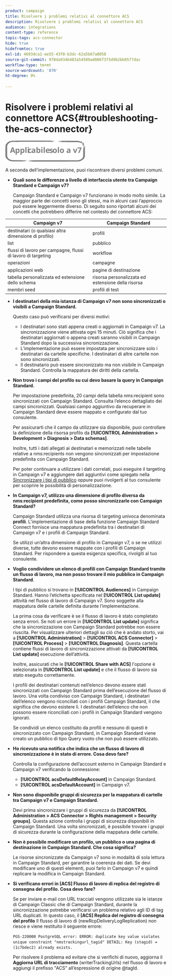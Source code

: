 ```yaml
---
product: campaign
title: Risolvere i problemi relativi al connettore ACS
description: Risolvere i problemi relativi al connettore ACS
audience: integrations
content-type: reference
topic-tags: acs-connector
hide: true
hidefromtoc: true
exl-id: 4693dca1-ee55-43f0-b3dc-62a5b67a8058
source-git-commit: 978da934b483a54509ad806f375d9b2bb0577dac
workflow-type: tm+mt
source-wordcount: '870'
ht-degree: 0%

---
```


# Risolvere i problemi relativi al connettore ACS{#troubleshooting-the-acs-connector}

![](../../assets/v7-only.svg)

A seconda dell’implementazione, puoi riscontrare diversi problemi comuni.

* **Quali sono le differenze a livello di interfaccia utente tra Campaign Standard e Campaign v7?**

   Campaign Standard e Campaign v7 funzionano in modo molto simile. La maggior parte dei concetti sono gli stessi, ma in alcuni casi l’approccio può essere leggermente diverso. Di seguito sono riportati alcuni dei concetti che potrebbero differire nel contesto del connettore ACS:

<table> 
 <thead> 
  <tr> 
   <th> Campaign v7<br /> </th> 
   <th> Campaign Standard<br /> </th> 
  </tr> 
 </thead> 
 <tbody> 
  <tr> 
   <td> destinatari (o qualsiasi altra dimensione di profilo)<br /> </td> 
   <td> profili<br /> </td> 
  </tr> 
  <tr> 
   <td> list<br /> </td> 
   <td> pubblico<br /> </td> 
  </tr> 
  <tr> 
   <td> flussi di lavoro per campagne, flussi di lavoro di targeting<br /> </td> 
   <td> workflow<br /> </td> 
  </tr> 
  <tr> 
   <td> operazioni<br /> </td> 
   <td> campagne<br /> </td> 
  </tr> 
  <tr> 
   <td> applicazioni web<br /> </td> 
   <td> pagine di destinazione<br /> </td> 
  </tr> 
  <tr> 
   <td> tabella personalizzata ed estensione dello schema<br /> </td> 
   <td> risorsa personalizzata ed estensione della risorsa<br /> </td> 
  </tr> 
  <tr> 
   <td> membri seed<br /> </td> 
   <td> profili di test<br /> </td> 
  </tr> 
 </tbody> 
</table>

* **I destinatari della mia istanza di Campaign v7 non sono sincronizzati o visibili a Campaign Standard.**

   Questo caso può verificarsi per diversi motivi:

   * I destinatari sono stati appena creati o aggiornati in Campaign v7. La sincronizzazione viene attivata ogni 15 minuti. Ciò significa che i destinatari aggiornati o appena creati saranno visibili in Campaign Standard dopo la successiva sincronizzazione.
   * L’implementazione può essere impostata per sincronizzare solo i destinatari da cartelle specifiche. I destinatari di altre cartelle non sono sincronizzati.
   * Il destinatario può essere sincronizzato ma non visibile in Campaign Standard. Controlla la mappatura dei diritti della cartella.

* **Non trovo i campi del profilo su cui devo basare la query in Campaign Standard.**

   Per impostazione predefinita, 20 campi della tabella nms:recipient sono sincronizzati con Campaign Standard. Consulta l’elenco dettagliato dei campi sincronizzati. Qualsiasi campo aggiuntivo da recuperare in Campaign Standard deve essere mappato e configurato dal tuo consulente.

   Per assicurarti che il campo da utilizzare sia disponibile, puoi controllare la definizione della risorsa profilo da **[!UICONTROL Administration > Development > Diagnosis > Data schemas]**.

   Inoltre, tutti i dati allegati ai destinatari e memorizzati nelle tabelle relative a nms:recipients non vengono sincronizzati per impostazione predefinita con Campaign Standard.

   Per poter continuare a utilizzare i dati correlati, puoi eseguire il targeting in Campaign v7 e aggiungere dati aggiuntivi come spiegato nella [Sincronizzare i tipi di pubblico](../../integrations/using/synchronizing-audiences.md) oppure puoi rivolgerti al tuo consulente per scoprire le possibilità di personalizzazione.

* **In Campaign v7, utilizzo una dimensione di profilo diversa da nms:recipient predefinita, come posso sincronizzarle con Campaign Standard?**

   Campaign Standard utilizza una risorsa di targeting univoca denominata **profili**. L’implementazione di base della funzione Campaign Standard Connect fornisce una mappatura predefinita tra i destinatari di Campaign v7 e i profili di Campaign Standard.

   Se utilizzi un’altra dimensione di profilo in Campaign v7, o se ne utilizzi diverse, tutte devono essere mappate con i profili di Campaign Standard. Per rispondere a questa esigenza specifica, rivolgiti al tuo consulente.

* **Voglio condividere un elenco di profili con Campaign Standard tramite un flusso di lavoro, ma non posso trovare il mio pubblico in Campaign Standard**.

   I tipi di pubblico si trovano in **[!UICONTROL Audiences]** in Campaign Standard. Hanno l’etichetta specificata nel **[!UICONTROL List update]** attività nel flusso di lavoro di Campaign v7. Sono soggette alla mappatura delle cartelle definita durante l’implementazione.

   La prima cosa da verificare è se il flusso di lavoro è stato completato senza errori. Se noti un errore in **[!UICONTROL List update]** significa che la sincronizzazione con Campaign Standard potrebbe non essere riuscita. Per visualizzare ulteriori dettagli su ciò che è andato storto, vai a **[!UICONTROL Administration]** > **[!UICONTROL ACS Connector]** > **[!UICONTROL Process]** > **[!UICONTROL Diagnosis]**. Questa cartella contiene flussi di lavoro di sincronizzazione attivati da **[!UICONTROL List update]** esecuzione dell’attività.

   Inoltre, assicurati che le **[!UICONTROL Share with ACS]** l&#39;opzione è selezionata in **[!UICONTROL List update]** e che il flusso di lavoro sia stato eseguito correttamente.

   I profili dei destinatari contenuti nell’elenco devono essere stati sincronizzati con Campaign Standard prima dell’esecuzione del flusso di lavoro. Una volta condiviso con Campaign Standard, i destinatari dell’elenco vengono riconciliati con i profili Campaign Standard, il che significa che devono esistere lì. I destinatari dell’elenco che non possono essere riconciliati con i profili in Campaign Standard vengono ignorati.

   Se condividi un elenco costituito da profili e nessuno di questi è sincronizzato con Campaign Standard, in Campaign Standard viene creato un pubblico di tipo Query vuoto che non può essere utilizzato.

* **Ho ricevuto una notifica che indica che un flusso di lavoro di sincronizzazione è in stato di errore. Cosa devo fare?**

   Controlla la configurazione dell’account esterno in Campaign Standard e Campaign v7 verificando la connessione:

   * **[!UICONTROL acsDefaultRelayAccount]** in Campaign Standard.
   * **[!UICONTROL acsDefaultAccount]** in Campaign v7.

* **Non sono disponibile gruppi di sicurezza per la mappatura di cartelle tra Campaign v7 e Campaign Standard.**

   Devi prima sincronizzare i gruppi di sicurezza da **[!UICONTROL Administration > ACS Connector > Rights management > Security groups]**. Questa azione controlla i gruppi di sicurezza disponibili in Campaign Standard. Una volta sincronizzati, è possibile trovare i gruppi di sicurezza durante la configurazione della mappatura delle cartelle.

* **Non è possibile modificare un profilo, un pubblico o una pagina di destinazione in Campaign Standard. Che cosa significa?**

   Le risorse sincronizzate da Campaign v7 sono in modalità di sola lettura in Campaign Standard, per garantire la coerenza dei dati. Se devi modificare uno di questi elementi, puoi farlo in Campaign v7 e quindi replicare la modifica in Campaign Standard.

* **Si verificano errori in [ACS] Flusso di lavoro di replica del registro di consegna del profilo. Cosa devo fare?**

   Se per inviare e-mail con URL tracciati vengono utilizzate sia le istanze di Campaign Classic che di Campaign Standard, durante la sincronizzazione potrebbe verificarsi un problema relativo agli ID di tag URL duplicati. In questo caso, il **[ACS] Replica del registro di consegna del profilo** Il flusso di lavoro di (newRcpDeliveryLogReplication) non riesce e viene restituito il seguente errore:

   ```PGS-220000 PostgreSQL error: ERROR: duplicate key value violates unique constraint "nmstrackingurl_tagid" DETAIL: Key (stagid) = (1c7bdec2) already exists.```

   Per risolvere il problema ed evitare che si verifichi di nuovo, aggiorna il **Aggiorna URL di tracciamento** (writerTrackingUrls) nel flusso di lavoro e aggiungi il prefisso &quot;ACS&quot; all’espressione di origine @tagId.
